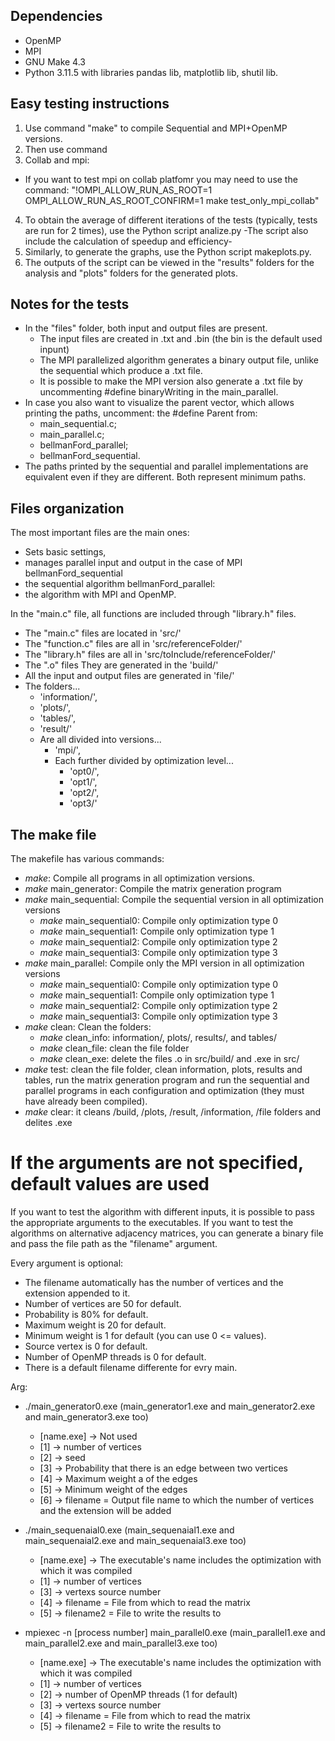 ## Dependencies
* OpenMP
* MPI
* GNU Make 4.3
* Python 3.11.5 with libraries pandas lib, matplotlib lib, shutil lib.


## Easy testing instructions
1.  Use command "make" to compile Sequential and MPI+OpenMP versions.
2.  Then use command
3. Collab and mpi: 
  - If you want to test mpi on collab platfomr you may need to use the command: "!OMPI_ALLOW_RUN_AS_ROOT=1 OMPI_ALLOW_RUN_AS_ROOT_CONFIRM=1 make test_only_mpi_collab"
4. To obtain the average of different iterations of the tests (typically, tests are run for 2 times), use the Python script analize.py -The script also include the calculation of speedup and efficiency-
5. Similarly, to generate the graphs, use the Python script makeplots.py.
6. The outputs of the script can be viewed in the "results" folders for the analysis and "plots" folders for the generated plots.

## Notes for the tests
 * In the "files" folder, both input and output files are present. 
   * The input files are created in .txt and .bin (the bin is the default used inpunt)
   * The MPI parallelized algorithm generates a binary output file, unlike the sequential which produce a .txt file. 
   *  It is possible to make the MPI version also generate a .txt file by uncommenting #define binaryWriting in the main_parallel.
 * In case you also want to visualize the parent vector, which allows printing the paths, uncomment: the #define Parent from:
   * main_sequential.c; 
   * main_parallel.c; 
   * bellmanFord_parallel;
   * bellmanFord_sequential.
 * The paths printed by the sequential and parallel implementations are equivalent even if they are different. Both represent minimum paths.


## Files organization 
The most important files are the main ones:
 * Sets basic settings,
 * manages parallel input and output in the case of MPI
bellmanFord_sequential  
 * the sequential algorithm
bellmanFord_parallel:
 * the algorithm with MPI and OpenMP.

In the "main.c" file, all functions are included through "library.h" files.
 * The "main.c" files are located in 'src/'
 * The "function.c" files are all in 'src/referenceFolder/'
 * The "library.h" files are all in 'src/toInclude/referenceFolder/'
 * The ".o" files They are generated in the 'build/'
 * All the input and output files are generated in 'file/'
 * The folders...
    - 'information/', 
    - 'plots/',
    - 'tables/', 
    - 'result/' 
    * Are all divided into versions... 
        - 'mpi/', 
        * Each further divided by optimization level... 
            - 'opt0/', 
            - 'opt1/', 
            - 'opt2/', 
            - 'opt3/'

## The make file
The makefile has various commands:
 * _make_: Compile all programs in all optimization versions.
 * _make_ main_generator: Compile the matrix generation program
 * _make_ main_sequential: Compile the sequential version in all optimization versions
    * _make_ main_sequential0: Compile only optimization type 0
    * _make_ main_sequential1: Compile only optimization type 1
    * _make_ main_sequential2: Compile only optimization type 2
    * _make_ main_sequential3: Compile only optimization type 3
 * _make_ main_parallel: Compile only the MPI version in all optimization versions
    * _make_ main_sequential0: Compile only optimization type 0
    * _make_ main_sequential1: Compile only optimization type 1
    * _make_ main_sequential2: Compile only optimization type 2
    * _make_ main_sequential3: Compile only optimization type 3
 * _make_ clean: Clean the folders: 
    * _make_ clean_info: information/, plots/, results/, and tables/
    * _make_ clean_file: clean the file folder 
    * _make_ clean_exe: delete the files .o in src/build/ and .exe in src/
 * _make_ test: clean the file folder, clean information, plots, results and tables, run the matrix generation program and run the sequential and parallel programs in each configuration and optimization (they must have already been compiled).  
 * _make_ clear: it cleans /build, /plots, /result, /information, /file folders and delites .exe


# If the arguments are not specified, default values are used
If you want to test the algorithm with different inputs, it is possible to pass the appropriate arguments to the executables.
If you want to test the algorithms on alternative adjacency matrices, you can generate a binary file and pass the file path as the "filename" argument.

Every argument is optional:
- The filename automatically has the number of vertices and the extension appended to it.
- Number of vertices are 50 for default.
- Probability is 80% for default.
- Maximum weight is 20 for default.
- Minimum weight is 1 for default (you can use 0 <= values).
- Source vertex is 0 for default.
- Number of OpenMP threads is 0 for default.
- There is a default filename differente for evry main.

Arg:
 * ./main_generator0.exe (main_generator1.exe and main_generator2.exe and main_generator3.exe too)
   * [name.exe] -> Not used
   * [1] -> number of vertices
   * [2] -> seed
   * [3] -> Probability that there is an edge between two vertices
   * [4] -> Maximum weight a of the edges
   * [5] -> Minimum weight of the edges
   * [6] -> filename = Output file name to which the number of vertices and the extension will be added

 * ./main_sequenaial0.exe (main_sequenaial1.exe and main_sequenaial2.exe and main_sequenaial3.exe too)
   * [name.exe] -> The executable's name includes the optimization with which it was compiled  
   * [1] -> number of vertices
   * [3] -> vertexs source number
   * [4] -> filename = File from which to read the matrix
   * [5] -> filename2 = File to write the results to

 * mpiexec -n [process number] main_parallel0.exe (main_parallel1.exe and main_parallel2.exe and main_parallel3.exe too)
   * [name.exe] -> The executable's name includes the optimization with which it was compiled  
   * [1] -> number of vertices
   * [2] -> number of OpenMP threads (1 for default)
   * [3] -> vertexs source number
   * [4] -> filename = File from which to read the matrix
   * [5] -> filename2 = File to write the results to
